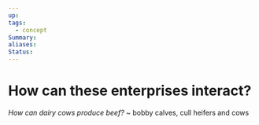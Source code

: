 ```yaml
---
up: 
tags:
  - concept
Summary: 
aliases: 
Status:
---
```

# How can these enterprises interact?
*How can dairy cows produce beef?*
~
bobby calves, cull heifers and cows
<!--SR:!2025-03-13,3,250-->